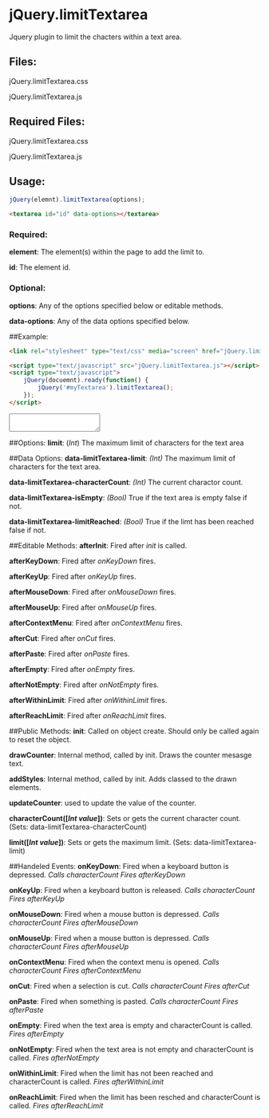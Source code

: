 # jQuery.limitTextarea
Jquery plugin to limit the chacters within a text area.

## Files:
jQuery.limitTextarea.css

jQuery.limitTextarea.js

## Required Files:
jQuery.limitTextarea.css

jQuery.limitTextarea.js

## Usage:
```javascript
jQuery(elemnt).limitTextarea(options);
```
```html
<textarea id="id" data-options></textarea>
```


### Required:
**element**: The element(s) within the page to add the limit to.

**id**: The element id.

### Optional:
**options**: Any of the options specified below or editable methods.

**data-options**: Any of the data options specified below.


##Example:
```html
<link rel="stylesheet" type="text/css" media="screen" href="jQuery.limitTextarea.css" />

<script type="text/javascript" src="jQuery.limitTextarea.js"></script>
<script type="text/javascript">
    jQuery(docuemnt).ready(function() {
        jQuery('#myTextarea').limitTextarea();
    });
</script>
```

<textarea id="myTextarea" class="limitTextarea" data-limitTextarea-limit="10"></textarea>

##Options:
**limit**: (*Int*) The maximum limit of characters for the text area

##Data Options:
**data-limitTextarea-limit**: *(Int)* The maximum limit of characters for the text area.

**data-limitTextarea-characterCount**: *(Int)* The current charactor count.

**data-limitTextarea-isEmpty**: *(Bool)* True if the text area is empty false if not.

**data-limitTextarea-limitReached**: *(Bool)* True if the limt has been reached false if not.


##Editable Methods:
**afterInit**: Fired after *init* is called.

**afterKeyDown**: Fired after *onKeyDown* fires.

**afterKeyUp**: Fired after *onKeyUp* fires.

**afterMouseDown**: Fired after *onMouseDown* fires.

**afterMouseUp**: Fired after *onMouseUp* fires.

**afterContextMenu**: Fired after *onContextMenu* fires.

**afterCut**: Fired after *onCut* fires.

**afterPaste**: Fired after *onPaste* fires.

**afterEmpty**: Fired after *onEmpty* fires.

**afterNotEmpty**: Fired after *onNotEmpty* fires.

**afterWithinLimit**: Fired after *onWithinLimit* fires.

**afterReachLimit**: Fired after *onReachLimit* fires.

##Public Methods:
**init**: Called on object create. Should only be called again to reset the object.

**drawCounter**: Internal method, called by init. Draws the counter mesasge text.

**addStyles**: Internal method, called by init. Adds classed to the drawn elements.

**updateCounter**: used to update the value of the counter.


**characterCount([*Int value*])**: Sets or gets the current character count. (Sets: data-limitTextarea-characterCount)

**limit([*Int value*])**: Sets or gets the maximum limit. (Sets: data-limitTextarea-limit)

##Handeled Events:
**onKeyDown**: Fired when a keyboard button is depressed. *Calls characterCount* *Fires afterKeyDown*

**onKeyUp**: Fired when a keyboard button is released. *Calls characterCount* *Fires afterKeyUp*

**onMouseDown**: Fired when a mouse button is depressed. *Calls characterCount* *Fires afterMouseDown*

**onMouseUp**: Fired when a mouse button is depressed. *Calls characterCount* *Fires afterMouseUp*

**onContextMenu**: Fired when the context menu is opened. *Calls characterCount* *Fires afterContextMenu*

**onCut**: Fired when a selection is cut. *Calls characterCount* *Fires afterCut*

**onPaste**: Fired when something is pasted. *Calls characterCount* *Fires afterPaste*

**onEmpty**: Fired when the text area is empty and characterCount is called. *Fires afterEmpty*

**onNotEmpty**: Fired when the text area is not empty and characterCount is called. *Fires afterNotEmpty*

**onWithinLimit**: Fired when the limit has not been reached and characterCount is called. *Fires afterWithinLimit*

**onReachLimit**: Fired when the limit has been resched and characterCount is called. *Fires afterReachLimit*
